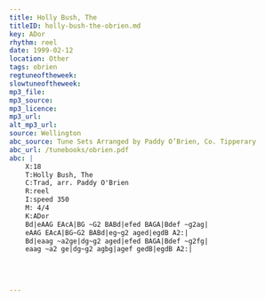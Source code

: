 ```yaml
---
title: Holly Bush, The
titleID: holly-bush-the-obrien.md
key: ADor
rhythm: reel
date: 1999-02-12
location: Other
tags: obrien
regtuneoftheweek:
slowtuneoftheweek:
mp3_file:
mp3_source:
mp3_licence:
mp3_url:
alt_mp3_url:
source: Wellington
abc_source: Tune Sets Arranged by Paddy O’Brien, Co. Tipperary
abc_url: /tunebooks/obrien.pdf
abc: |
    X:18
    T:Holly Bush, The
    C:Trad, arr. Paddy O'Brien
    R:reel
    I:speed 350
    M: 4/4
    K:ADor
    Bd|eAAG EAcA|BG ~G2 BABd|efed BAGA|Bdef ~g2ag|
    eAAG EAcA|BG~G2 BABd|eg~g2 aged|egdB A2:|
    Bd|eaag ~a2ge|dg~g2 aged|efed BAGA|Bdef ~g2fg|
    eaag ~a2 ge|dg~g2 agbg|agef gedB|egdB A2:|
    
    
    

---
```

